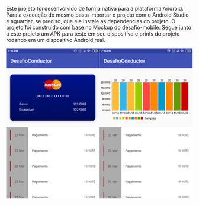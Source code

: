 Este projeto foi desenvolvido de forma nativa para a plataforma Android.
Para a execução do mesmo basta importar o projeto com o Android Studio e aguardar, se preciso, que ele instale as dependencias do projeto.
O projeto foi construido com base no Mockup do desafio-mobile.
Segue junto a este projeto um APK para teste em seu dispositívo e prints do projeto rodando em um dispositivo Android real.

![Alt text](print.png?raw=true)
